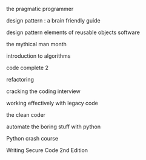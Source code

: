 the pragmatic programmer

design pattern : a brain friendly guide

design pattern elements of reusable objects software

the mythical man month

introduction to algorithms

code complete 2

refactoring

cracking the coding interview

working effectively with legacy code

the clean coder

automate the boring stuff with python

Python crash course

Writing Secure Code 2nd Edition